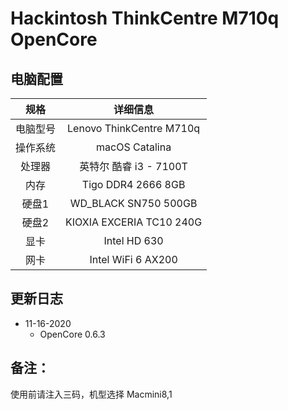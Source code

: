 # Hackintosh ThinkCentre M710q OpenCore

## 电脑配置

|   规格   |                           详细信息                           |
| :------: | :----------------------------------------------------------: |
| 电脑型号 |                  Lenovo ThinkCentre M710q                   |
| 操作系统 |                        macOS Catalina                        |
|  处理器  |                    英特尔 酷睿 i3 - 7100T                    |
|   内存   |                    Tigo DDR4 2666 8GB                       |
|  硬盘1   |                   WD_BLACK SN750 500GB                     |
|  硬盘2   |                KIOXIA EXCERIA TC10 240G                      |
|   显卡   |                       Intel HD 630                        |
|   网卡   |                     Intel WiFi 6 AX200                      |

## 更新日志

- 11-16-2020
  - OpenCore 0.6.3

## 备注：

使用前请注入三码，机型选择 Macmini8,1
